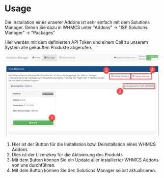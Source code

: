 # Usage

Die Installation eines unserer Addons ist sehr einfach mit dem Solutions Manager. Gehen Sie dazu in WHMCS unter "Addons" -&gt; "ISP Solutions Manager" -&gt; "Packages"

Hier werden mit dem definierten API Token und einem Call zu unserem System alle gekauften Produkte abgerufen.

![Products Overview](../.gitbook/assets/image%20%283%29.png)

1. Hier ist der Button für die Installation bzw. Deinstallation eines WHMCS Addons
2. Dies ist der Lizenzkey für die Aktivierung des Produkts
3. Mit dem Button können Sie ein Update aller installierter WHMCS Addons von uns durchführen.
4. Mit dem Button können Sie den Solutions Manager selbst aktualisieren.

